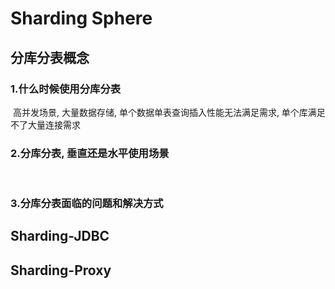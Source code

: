 # Sharding Sphere

## 分库分表概念

### 1.什么时候使用分库分表

​	高并发场景, 大量数据存储, 单个数据单表查询插入性能无法满足需求, 单个库满足不了大量连接需求

### 2.分库分表, 垂直还是水平使用场景

​	

### 3.分库分表面临的问题和解决方式



## Sharding-JDBC



## Sharding-Proxy